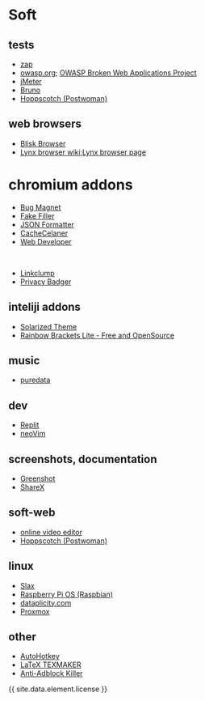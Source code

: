 # Soft

## tests

* [zap](https://www.zaproxy.org/download/)
* [owasp.org](https://owasp.org/); [OWASP Broken Web Applications Project](https://sourceforge.net/projects/owaspbwa/)
* [jMeter](https://jmeter.apache.org/)
* [Bruno](https://www.usebruno.com/)
* [Hoppscotch (Postwoman)](https://hoppscotch.io/)

## web browsers

* [Blisk Browser](https://blisk.io/)
* [Lynx browser wiki](https://pl.wikipedia.org/wiki/Lynx_(przegl%C4%85darka));[Lynx browser page](https://lynx.invisible-island.net/)

# chromium addons

* [Bug Magnet](https://chrome.google.com/webstore/detail/bug-magnet/efhedldbjahpgjcneebmbolkalbhckfi)
* [Fake Filler](https://chrome.google.com/webstore/detail/fake-filler/bnjjngeaknajbdcgpfkgnonkmififhfo)
* [JSON Formatter](https://chrome.google.com/webstore/detail/json-formatter/bcjindcccaagfpapjjmafapmmgkkhgoa)
* [CacheCelaner](https://chrome.google.com/webstore/detail/history-cache-cleaner-sma/pooaemmkohlphkekccfajnbcokjlbehk/related?hl=de)
* [Web Developer](https://chrome.google.com/webstore/detail/web-developer/bfbameneiokkgbdmiekhjnmfkcnldhhm)

<br>

* [Linkclump](https://chrome.google.com/webstore/detail/linkclump/lfpjkncokllnfokkgpkobnkbkmelfefj)
* [Privacy Badger](https://chrome.google.com/webstore/detail/privacy-badger/pkehgijcmpdhfbdbbnkijodmdjhbjlgp?hl=de)

## inteliji addons

* [Solarized Theme](https://plugins.jetbrains.com/plugin/12112-solarized-theme)
* [Rainbow Brackets Lite - Free and OpenSource](https://plugins.jetbrains.com/plugin/20710-rainbow-brackets-lite--free-and-opensource)

## music

* [puredata](https://puredata.info/downloads)

## dev

* [Replit](https://replit.com/)
* [neoVim](https://neovim.io/)

## screenshots, documentation

* [Greenshot](https://getgreenshot.org/)
* [ShareX](https://getsharex.com/)

## soft-web

* [online video editor](https://www.kapwing.com/studio/editor)
* [Hoppscotch (Postwoman)](https://hoppscotch.io/)

## linux

* [Slax](https://www.slax.org/)
* [Raspberry Pi OS (Raspbian)](https://www.raspberrypi.com/software/)
* [dataplicity.com](https://www.dataplicity.com/profile/signin/)
* [Proxmox](https://www.proxmox.com/en/)

## other

* [AutoHotkey](https://www.autohotkey.com/)
* [LaTeX TEXMAKER](https://www.xm1math.net/texmaker/index.html)
* [Anti-Adblock Killer](https://reek.github.io/anti-adblock-killer/#filterlist)

{{ site.data.element.license }}